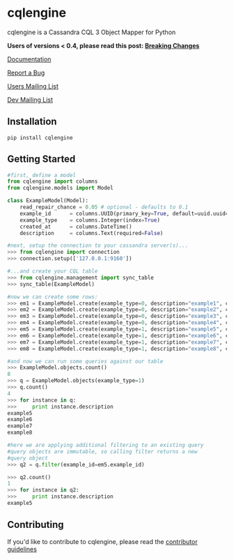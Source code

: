 cqlengine
===============

cqlengine is a Cassandra CQL 3 Object Mapper for Python

**Users of versions < 0.4, please read this post: [Breaking Changes](https://groups.google.com/forum/?fromgroups#!topic/cqlengine-users/erkSNe1JwuU)**

[Documentation](https://cqlengine.readthedocs.org/en/latest/)

[Report a Bug](https://github.com/bdeggleston/cqlengine/issues)

[Users Mailing List](https://groups.google.com/forum/?fromgroups#!forum/cqlengine-users)

[Dev Mailing List](https://groups.google.com/forum/?fromgroups#!forum/cqlengine-dev)

## Installation
```
pip install cqlengine
```

## Getting Started

```python
#first, define a model
from cqlengine import columns
from cqlengine.models import Model

class ExampleModel(Model):
    read_repair_chance = 0.05 # optional - defaults to 0.1
    example_id      = columns.UUID(primary_key=True, default=uuid.uuid4)
    example_type    = columns.Integer(index=True)
    created_at      = columns.DateTime()
    description     = columns.Text(required=False)

#next, setup the connection to your cassandra server(s)...
>>> from cqlengine import connection
>>> connection.setup(['127.0.0.1:9160'])

#...and create your CQL table
>>> from cqlengine.management import sync_table
>>> sync_table(ExampleModel)

#now we can create some rows:
>>> em1 = ExampleModel.create(example_type=0, description="example1", created_at=datetime.now())
>>> em2 = ExampleModel.create(example_type=0, description="example2", created_at=datetime.now())
>>> em3 = ExampleModel.create(example_type=0, description="example3", created_at=datetime.now())
>>> em4 = ExampleModel.create(example_type=0, description="example4", created_at=datetime.now())
>>> em5 = ExampleModel.create(example_type=1, description="example5", created_at=datetime.now())
>>> em6 = ExampleModel.create(example_type=1, description="example6", created_at=datetime.now())
>>> em7 = ExampleModel.create(example_type=1, description="example7", created_at=datetime.now())
>>> em8 = ExampleModel.create(example_type=1, description="example8", created_at=datetime.now())

#and now we can run some queries against our table
>>> ExampleModel.objects.count()
8
>>> q = ExampleModel.objects(example_type=1)
>>> q.count()
4
>>> for instance in q:
>>>     print instance.description
example5
example6
example7
example8

#here we are applying additional filtering to an existing query
#query objects are immutable, so calling filter returns a new
#query object
>>> q2 = q.filter(example_id=em5.example_id)

>>> q2.count()
1
>>> for instance in q2:
>>>     print instance.description
example5
```

## Contributing

If you'd like to contribute to cqlengine, please read the [contributor guidelines](https://github.com/bdeggleston/cqlengine/blob/master/CONTRIBUTING.md)
